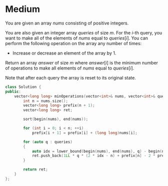# Medium

You are given an array $nums$ consisting of positive integers.

You are also given an integer array $queries$ of size $m$. For the $i$-th query, you want to make all of the elements of $nums$ equal to $queries[i]$. You can perform the following operation on the array any number of times:

- Increase or decrease an element of the array by $1$.

Return an array $answer$ of size $m$ where $answer[i]$ is the minimum number of operations to make all elements of $nums$ equal to $queries[i]$.

Note that after each query the array is reset to its original state.

```cpp
class Solution {
public:
    vector<long long> minOperations(vector<int>& nums, vector<int>& queries) {
        int n = nums.size();
        vector<long long> prefix(n + 1);
        vector<long long> ret;

        sort(begin(nums), end(nums));

        for (int i = 0; i < n; ++i)
            prefix[i + 1] = prefix[i] + (long long)nums[i];

        for (auto q : queries)
        {
            auto idx = lower_bound(begin(nums), end(nums), q) - begin(nums);
            ret.push_back(1LL * q * (2 * idx - n) + prefix[n] - 2 * prefix[idx]);
        }

        return ret;
    }
};
```
